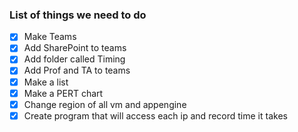### List of things we need to do

- [x] Make Teams
- [x] Add SharePoint to teams
- [x] Add folder called Timing
- [x] Add Prof and TA to teams
- [x] Make a list
- [x] Make a PERT chart
- [x] Change region of all vm and appengine
- [x] Create program that will access each ip and record time it takes
